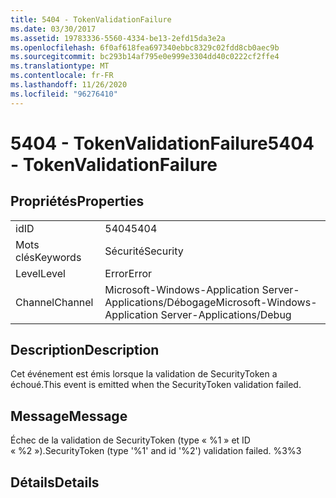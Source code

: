 ```yaml
---
title: 5404 - TokenValidationFailure
ms.date: 03/30/2017
ms.assetid: 19783336-5560-4334-be13-2efd15da3e2a
ms.openlocfilehash: 6f0af618fea697340ebbc8329c02fdd8cb0aec9b
ms.sourcegitcommit: bc293b14af795e0e999e3304dd40c0222cf2ffe4
ms.translationtype: MT
ms.contentlocale: fr-FR
ms.lasthandoff: 11/26/2020
ms.locfileid: "96276410"
---
```

# <a name="5404---tokenvalidationfailure"></a><span data-ttu-id="9e0cf-102">5404 - TokenValidationFailure</span><span class="sxs-lookup"><span data-stu-id="9e0cf-102">5404 - TokenValidationFailure</span></span>

## <a name="properties"></a><span data-ttu-id="9e0cf-103">Propriétés</span><span class="sxs-lookup"><span data-stu-id="9e0cf-103">Properties</span></span>  
  
|||  
|-|-|  
|<span data-ttu-id="9e0cf-104">id</span><span class="sxs-lookup"><span data-stu-id="9e0cf-104">ID</span></span>|<span data-ttu-id="9e0cf-105">5404</span><span class="sxs-lookup"><span data-stu-id="9e0cf-105">5404</span></span>|  
|<span data-ttu-id="9e0cf-106">Mots clés</span><span class="sxs-lookup"><span data-stu-id="9e0cf-106">Keywords</span></span>|<span data-ttu-id="9e0cf-107">Sécurité</span><span class="sxs-lookup"><span data-stu-id="9e0cf-107">Security</span></span>|  
|<span data-ttu-id="9e0cf-108">Level</span><span class="sxs-lookup"><span data-stu-id="9e0cf-108">Level</span></span>|<span data-ttu-id="9e0cf-109">Error</span><span class="sxs-lookup"><span data-stu-id="9e0cf-109">Error</span></span>|  
|<span data-ttu-id="9e0cf-110">Channel</span><span class="sxs-lookup"><span data-stu-id="9e0cf-110">Channel</span></span>|<span data-ttu-id="9e0cf-111">Microsoft-Windows-Application Server-Applications/Débogage</span><span class="sxs-lookup"><span data-stu-id="9e0cf-111">Microsoft-Windows-Application Server-Applications/Debug</span></span>|  
  
## <a name="description"></a><span data-ttu-id="9e0cf-112">Description</span><span class="sxs-lookup"><span data-stu-id="9e0cf-112">Description</span></span>  

 <span data-ttu-id="9e0cf-113">Cet événement est émis lorsque la validation de SecurityToken a échoué.</span><span class="sxs-lookup"><span data-stu-id="9e0cf-113">This event is emitted when the SecurityToken validation failed.</span></span>  
  
## <a name="message"></a><span data-ttu-id="9e0cf-114">Message</span><span class="sxs-lookup"><span data-stu-id="9e0cf-114">Message</span></span>  

 <span data-ttu-id="9e0cf-115">Échec de la validation de SecurityToken (type « %1 » et ID « %2 »).</span><span class="sxs-lookup"><span data-stu-id="9e0cf-115">SecurityToken (type '%1' and id '%2') validation failed.</span></span> <span data-ttu-id="9e0cf-116">%3</span><span class="sxs-lookup"><span data-stu-id="9e0cf-116">%3</span></span>  
  
## <a name="details"></a><span data-ttu-id="9e0cf-117">Détails</span><span class="sxs-lookup"><span data-stu-id="9e0cf-117">Details</span></span>
